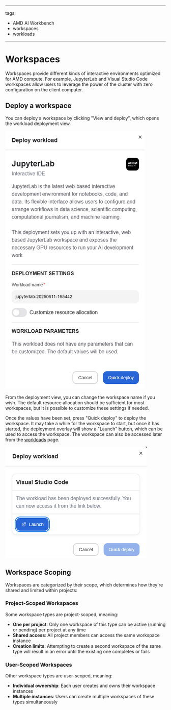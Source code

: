<!--
Copyright © Advanced Micro Devices, Inc., or its affiliates.

SPDX-License-Identifier: MIT
-->

---
tags:
  - AMD AI Workbench
  - workspaces
  - workloads
---

# Workspaces

Workspaces provide different kinds of interactive environments optimized for AMD compute. For example, JupyterLab and Visual Studio Code workspaces allow users to leverage the power of the cluster with zero configuration on the client computer.

## Deploy a workspace

You can deploy a workspace by clicking "View and deploy", which opens the workload deployment view.

![Deploy workload](../core-img/ai-development/deploy-workload.png)

From the deployment view, you can change the workspace name if you wish. The default resource allocation should be sufficient for most workspaces, but it is possible to customize these settings if needed.

Once the values have been set, press "Quick deploy" to deploy the workspace. It may take a while for the workspace to start, but once it has started, the deployment overlay will show a "Launch" button, which can be used to access the workspace. The workspace can also be accessed later from the [workloads](./workloads.md#open-workspace) page.

![Workspace deployed successfully](../core-img/ai-development/workspaces-deployed-success.png)

## Workspace Scoping

Workspaces are categorized by their scope, which determines how they're shared and limited within projects:

### Project-Scoped Workspaces

Some workspace types are project-scoped, meaning:

- **One per project**: Only one workspace of this type can be active (running or pending) per project at any time
- **Shared access**: All project members can access the same workspace instance
- **Creation limits**: Attempting to create a second workspace of the same type will result in an error until the existing one completes or fails

### User-Scoped Workspaces

Other workspace types are user-scoped, meaning:

- **Individual ownership**: Each user creates and owns their workspace instances
- **Multiple instances**: Users can create multiple workspaces of these types simultaneously
